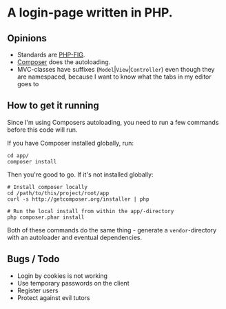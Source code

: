 # A login-page written in PHP.

## Opinions

- Standards are [PHP-FIG](http://http://www.php-fig.org/).
- [Composer](http://http://getcomposer.org/) does the autoloading.
- MVC-classes have suffixes (`Model`|`View`|`Controller`) even though they are namespaced, because
    I want to know what the tabs in my editor goes to

## How to get it running

Since I'm using Composers autoloading, you need to run a few commands before this code will run.

If you have Composer installed globally, run:

    cd app/
    composer install

Then you're good to go. If it's not installed globally:

    # Install composer locally
    cd /path/to/this/project/root/app
    curl -s http://getcomposer.org/installer | php

    # Run the local install from within the app/-directory
    php composer.phar install

Both of these commands do the same thing - generate a `vendor`-directory with an autoloader
and eventual dependencies.

## Bugs / Todo

- Login by cookies is not working
- Use temporary passwords on the client
- Register users
- Protect against evil tutors
